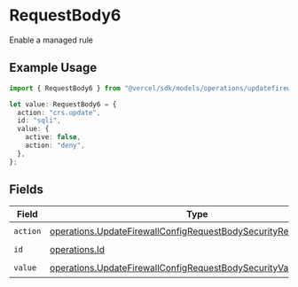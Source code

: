 # RequestBody6

Enable a managed rule

## Example Usage

```typescript
import { RequestBody6 } from "@vercel/sdk/models/operations/updatefirewallconfig.js";

let value: RequestBody6 = {
  action: "crs.update",
  id: "sqli",
  value: {
    active: false,
    action: "deny",
  },
};
```

## Fields

| Field                                                                                                                                                | Type                                                                                                                                                 | Required                                                                                                                                             | Description                                                                                                                                          |
| ---------------------------------------------------------------------------------------------------------------------------------------------------- | ---------------------------------------------------------------------------------------------------------------------------------------------------- | ---------------------------------------------------------------------------------------------------------------------------------------------------- | ---------------------------------------------------------------------------------------------------------------------------------------------------- |
| `action`                                                                                                                                             | [operations.UpdateFirewallConfigRequestBodySecurityRequest6Action](../../models/operations/updatefirewallconfigrequestbodysecurityrequest6action.md) | :heavy_check_mark:                                                                                                                                   | N/A                                                                                                                                                  |
| `id`                                                                                                                                                 | [operations.Id](../../models/operations/id.md)                                                                                                       | :heavy_check_mark:                                                                                                                                   | N/A                                                                                                                                                  |
| `value`                                                                                                                                              | [operations.UpdateFirewallConfigRequestBodySecurityValue](../../models/operations/updatefirewallconfigrequestbodysecurityvalue.md)                   | :heavy_check_mark:                                                                                                                                   | N/A                                                                                                                                                  |